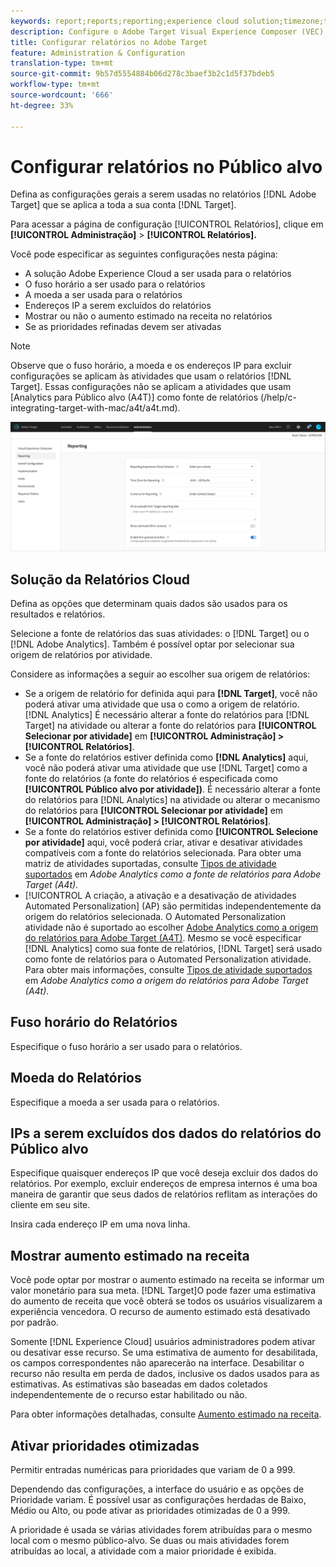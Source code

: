 ```yaml
---
keywords: report;reports;reporting;experience cloud solution;timezone;time zone;currency;exclude IPs;estimated lift in revenue;revenue;lift in revenue;fine-grained priorities;fine-grained
description: Configure o Adobe Target Visual Experience Composer (VEC) especificando suas configurações gerais, configuração do visor móvel e seletores de CSS.
title: Configurar relatórios no Adobe Target
feature: Administration & Configuration
translation-type: tm+mt
source-git-commit: 9b57d5554884b06d278c3baef3b2c1d5f37bdeb5
workflow-type: tm+mt
source-wordcount: '666'
ht-degree: 33%

---
```



# Configurar relatórios no Público alvo

Defina as configurações gerais a serem usadas no relatórios [!DNL Adobe Target] que se aplica a toda a sua conta [!DNL Target].

Para acessar a página de configuração [!UICONTROL Relatórios], clique em **[!UICONTROL Administração]** > **[!UICONTROL Relatórios].**

Você pode especificar as seguintes configurações nesta página:

* A solução Adobe Experience Cloud a ser usada para o relatórios
* O fuso horário a ser usado para o relatórios
* A moeda a ser usada para o relatórios
* Endereços IP a serem excluídos do relatórios
* Mostrar ou não o aumento estimado na receita no relatórios
* Se as prioridades refinadas devem ser ativadas

>[!NOTE]
>
>Observe que o fuso horário, a moeda e os endereços IP para excluir configurações se aplicam às atividades que usam o relatórios [!DNL Target]. Essas configurações não se aplicam a atividades que usam [Analytics para Público alvo (A4T)] como fonte de relatórios (/help/c-integrating-target-with-mac/a4t/a4t.md).

![página relatórios](/help/administrating-target/assets/reporting.png)

## Solução da Relatórios Cloud

Defina as opções que determinam quais dados são usados para os resultados e relatórios.

Selecione a fonte de relatórios das suas atividades: o [!DNL Target] ou o [!DNL Adobe Analytics]. Também é possível optar por selecionar sua origem de relatórios por atividade.

Considere as informações a seguir ao escolher sua origem de relatórios:

* Se a origem de relatório for definida aqui para **[!DNL Target]**, você não poderá ativar uma atividade que usa o como a origem de relatório. [!DNL Analytics] É necessário alterar a fonte do relatórios para [!DNL Target] na atividade ou alterar a fonte do relatórios para **[!UICONTROL Selecionar por atividade]** em **[!UICONTROL Administração] > [!UICONTROL Relatórios]**.
* Se a fonte do relatórios estiver definida como **[!DNL Analytics]** aqui, você não poderá ativar uma atividade que use [!DNL Target] como a fonte do relatórios (a fonte do relatórios é especificada como **[!UICONTROL Público alvo por atividade])**. É necessário alterar a fonte do relatórios para [!DNL Analytics] na atividade ou alterar o mecanismo do relatórios para **[!UICONTROL Selecionar por atividade]** em **[!UICONTROL Administração] > [!UICONTROL Relatórios]**.
* Se a fonte do relatórios estiver definida como **[!UICONTROL Selecione por atividade]** aqui, você poderá criar, ativar e desativar atividades compatíveis com a fonte do relatórios selecionada. Para obter uma matriz de atividades suportadas, consulte [Tipos de atividade suportados](/help/c-integrating-target-with-mac/a4t/a4t.md#section_F487896214BF4803AF78C552EF1669AA) em *Adobe Analytics como a fonte de relatórios para Adobe Target (A4t)*.
* [!UICONTROL A criação, a ativação e a desativação de atividades Automated Personalization] (AP) são permitidas independentemente da origem do relatórios selecionada. O Automated Personalization atividade não é suportado ao escolher [Adobe Analytics como a origem do relatórios para Adobe Target (A4T)](/help/c-integrating-target-with-mac/a4t/a4t.md). Mesmo se você especificar [!DNL Analytics] como sua fonte de relatórios, [!DNL Target] será usado como fonte de relatórios para o Automated Personalization atividade. Para obter mais informações, consulte [Tipos de atividade suportados](/help/c-integrating-target-with-mac/a4t/a4t.md#section_F487896214BF4803AF78C552EF1669AA) em *Adobe Analytics como a origem do relatórios para Adobe Target (A4t)*.

## Fuso horário do Relatórios

Especifique o fuso horário a ser usado para o relatórios.

## Moeda do Relatórios

Especifique a moeda a ser usada para o relatórios.

## IPs a serem excluídos dos dados do relatórios do Público alvo

Especifique quaisquer endereços IP que você deseja excluir dos dados do relatórios. Por exemplo, excluir endereços de empresa internos é uma boa maneira de garantir que seus dados de relatórios reflitam as interações do cliente em seu site.

Insira cada endereço IP em uma nova linha.

## Mostrar aumento estimado na receita

Você pode optar por mostrar o aumento estimado na receita se informar um valor monetário para sua meta. [!DNL Target]O pode fazer uma estimativa do aumento de receita que você obterá se todos os usuários visualizarem a experiência vencedora. O recurso de aumento estimado está desativado por padrão.

Somente [!DNL Experience Cloud] usuários administradores podem ativar ou desativar esse recurso. Se uma estimativa de aumento for desabilitada, os campos correspondentes não aparecerão na interface. Desabilitar o recurso não resulta em perda de dados, inclusive os dados usados para as estimativas. As estimativas são baseadas em dados coletados independentemente de o recurso estar habilitado ou não.

Para obter informações detalhadas, consulte [Aumento estimado na receita](/help/administrating-target/r-target-account-preferences/estimating-lift-in-revenue.md).

## Ativar prioridades otimizadas

Permitir entradas numéricas para prioridades que variam de 0 a 999.

Dependendo das configurações, a interface do usuário e as opções de Prioridade variam. É possível usar as configurações herdadas de Baixo, Médio ou Alto, ou pode ativar as prioridades otimizadas de 0 a 999.

A prioridade é usada se várias atividades forem atribuídas para o mesmo local com o mesmo público-alvo. Se duas ou mais atividades forem atribuídas ao local, a atividade com a maior prioridade é exibida.
